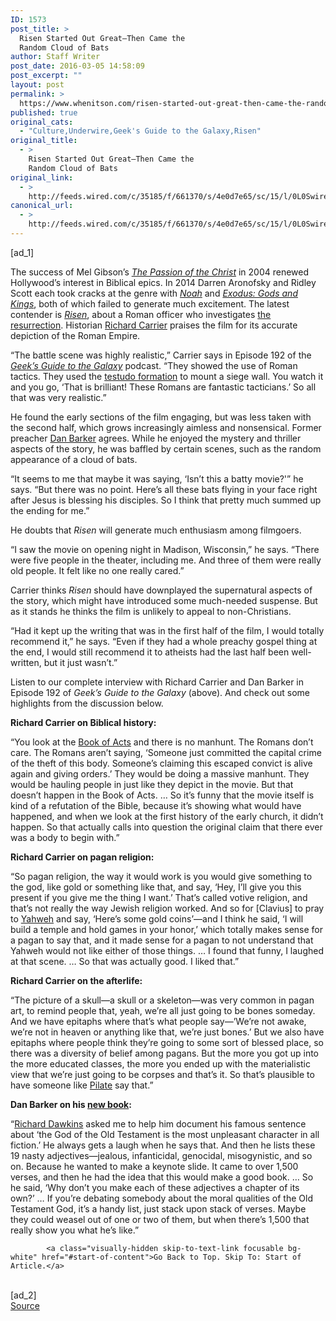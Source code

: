 ```yaml
---
ID: 1573
post_title: >
  Risen Started Out Great—Then Came the
  Random Cloud of Bats
author: Staff Writer
post_date: 2016-03-05 14:58:09
post_excerpt: ""
layout: post
permalink: >
  https://www.whenitson.com/risen-started-out-great-then-came-the-random-cloud-of-bats/
published: true
original_cats:
  - "Culture,Underwire,Geek's Guide to the Galaxy,Risen"
original_title:
  - >
    Risen Started Out Great—Then Came the
    Random Cloud of Bats
original_link:
  - >
    http://feeds.wired.com/c/35185/f/661370/s/4e0d7e65/sc/15/l/0L0Swired0N0C20A160C0A30Cgeeks0Eguide0Erisen0Emovie0C/story01.htm
canonical_url:
  - >
    http://feeds.wired.com/c/35185/f/661370/s/4e0d7e65/sc/15/l/0L0Swired0N0C20A160C0A30Cgeeks0Eguide0Erisen0Emovie0C/story01.htm
---
```

 [ad_1]
<br><div id=""><p>The success of Mel Gibson’s <a href="https://en.wikipedia.org/wiki/The_Passion_of_the_Christ" target="_blank"><em>The Passion of the Christ</em></a> in 2004 renewed Hollywood’s interest in Biblical epics. In 2014 Darren Aronofsky and Ridley Scott each took cracks at the genre with <a href="https://en.wikipedia.org/wiki/Noah_%282014_film%29" target="_blank"><em>Noah</em></a> and <a href="https://en.wikipedia.org/wiki/Exodus:_Gods_and_Kings" target="_blank"><em>Exodus: Gods and Kings</em></a>, both of which failed to generate much excitement. The latest contender is <a href="https://en.wikipedia.org/wiki/Risen_%282016_film%29" target="_blank"><em>Risen</em></a>, about a Roman officer who investigates <a href="https://en.wikipedia.org/wiki/Resurrection_of_Jesus" target="_blank">the resurrection</a>. Historian <a href="http://www.richardcarrier.info/" target="_blank">Richard Carrier</a> praises the film for its accurate depiction of the Roman Empire.</p>
<p>“The battle scene was highly realistic,” Carrier says in Episode 192 of the <a href="http://www.geeksguideshow.com" target="_blank"><em>Geek’s Guide to the Galaxy</em></a> podcast. “They showed the use of Roman tactics. They used the <a href="https://en.wikipedia.org/wiki/Testudo_formation" target="_blank">testudo formation</a> to mount a siege wall. You watch it and you go, ‘That is brilliant! These Romans are fantastic tacticians.’ So all that was very realistic.”</p>



<p>He found the early sections of the film engaging, but was less taken with the second half, which grows increasingly aimless and nonsensical. Former preacher <a href="https://ffrf.org/about/getting-acquainted/dan-barker" target="_blank">Dan Barker</a> agrees. While he enjoyed the mystery and thriller aspects of the story, he was baffled by certain scenes, such as the random appearance of a cloud of bats.</p>
<p>“It seems to me that maybe it was saying, ‘Isn’t this a batty movie?'” he says. “But there was no point. Here’s all these bats flying in your face right after Jesus is blessing his disciples. So I think that pretty much summed up the ending for me.”</p>
<p>He doubts that <em>Risen</em> will generate much enthusiasm among filmgoers.</p>
<p>“I saw the movie on opening night in Madison, Wisconsin,” he says. “There were five people in the theater, including me. And three of them were really old people. It felt like no one really cared.”</p>
<p>Carrier thinks <em>Risen</em> should have downplayed the supernatural aspects of the story, which might have introduced some much-needed suspense. But as it stands he thinks the film is unlikely to appeal to non-Christians.</p>
<p>“Had it kept up the writing that was in the first half of the film, I would totally recommend it,” he says. “Even if they had a whole preachy gospel thing at the end, I would still recommend it to atheists had the last half been well-written, but it just wasn’t.”</p>
<p>Listen to our complete interview with Richard Carrier and Dan Barker in Episode 192 of <em>Geek’s Guide to the Galaxy</em> (above). And check out some highlights from the discussion below.</p>
<p><strong>Richard Carrier on Biblical history:</strong></p>
<p>“You look at the <a href="https://en.wikipedia.org/wiki/Acts_of_the_Apostles" target="_blank">Book of Acts</a> and there is no manhunt. The Romans don’t care. The Romans aren’t saying, ‘Someone just committed the capital crime of the theft of this body. Someone’s claiming this escaped convict is alive again and giving orders.’ They would be doing a massive manhunt. They would be hauling people in just like they depict in the movie. But that doesn’t happen in the Book of Acts. … So it’s funny that the movie itself is kind of a refutation of the Bible, because it’s showing what would have happened, and when we look at the first history of the early church, it didn’t happen. So that actually calls into question the original claim that there ever was a body to begin with.”</p>
<p><strong>Richard Carrier on pagan religion:</strong></p>
<p>“So pagan religion, the way it would work is you would give something to the god, like gold or something like that, and say, ‘Hey, I’ll give you this present if you give me the thing I want.’ That’s called votive religion, and that’s not really the way Jewish religion worked. And so for [Clavius] to pray to <a href="https://en.wikipedia.org/wiki/Yahweh" target="_blank">Yahweh</a> and say, ‘Here’s some gold coins’—and I think he said, ‘I will build a temple and hold games in your honor,’ which totally makes sense for a pagan to say that, and it made sense for a pagan to not understand that Yahweh would not like either of those things. … I found that funny, I laughed at that scene. … So that was actually good. I liked that.”</p>
<p><strong>Richard Carrier on the afterlife:</strong></p>
<p>“The picture of a skull—a skull or a skeleton—was very common in pagan art, to remind people that, yeah, we’re all just going to be bones someday. And we have epitaphs where that’s what people say—’We’re not awake, we’re not in heaven or anything like that, we’re just bones.’ But we also have epitaphs where people think they’re going to some sort of blessed place, so there was a diversity of belief among pagans. But the more you got up into the more educated classes, the more you ended up with the materialistic view that we’re just going to be corpses and that’s it. So that’s plausible to have someone like <a href="https://en.wikipedia.org/wiki/Pontius_Pilate" target="_blank">Pilate</a> say that.”</p>
<p><strong>Dan Barker on his <a href="https://ffrf.org/shop/books/god-the-most-unpleasant-character-in-all-fiction" target="_blank">new book</a>:</strong></p>
<p>“<a href="https://en.wikipedia.org/wiki/Richard_Dawkins" target="_blank">Richard Dawkins</a> asked me to help him document his famous sentence about ‘the God of the Old Testament is the most unpleasant character in all fiction.’ He always gets a laugh when he says that. And then he lists these 19 nasty adjectives—jealous, infanticidal, genocidal, misogynistic, and so on. Because he wanted to make a keynote slide. It came to over 1,500 verses, and then he had the idea that this would make a good book. … So he said, ‘Why don’t you make each of these adjectives a chapter of its own?’ … If you’re debating somebody about the moral qualities of the Old Testament God, it’s a handy list, just stack upon stack of verses. Maybe they could weasel out of one or two of them, but when there’s 1,500 that really show you what he’s like.”</p>

			<a class="visually-hidden skip-to-text-link focusable bg-white" href="#start-of-content">Go Back to Top. Skip To: Start of Article.</a>

			
</div>
<br>[ad_2]
<br><a href="http://feeds.wired.com/c/35185/f/661370/s/4e0d7e65/sc/15/l/0L0Swired0N0C20A160C0A30Cgeeks0Eguide0Erisen0Emovie0C/story01.htm">Source </a>